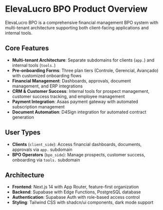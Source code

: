 # ElevaLucro BPO Product Overview

ElevaLucro BPO is a comprehensive financial management BPO system with multi-tenant architecture supporting both client-facing applications and internal tools.

## Core Features

- **Multi-tenant Architecture**: Separate subdomains for clients (`app.`) and internal tools (`tools.`)
- **Pre-onboarding Forms**: Three plan tiers (Controle, Gerencial, Avançado) with customized onboarding flows
- **Financial Management**: Dashboards, approvals, document management, and ERP integrations
- **CRM & Customer Success**: Internal tools for prospect management, customer success tracking, and employee management
- **Payment Integration**: Asaas payment gateway with automated subscription management
- **Document Automation**: D4Sign integration for automated contract generation

## User Types

- **Clients** (`client_side`): Access financial dashboards, documents, approvals via `app.` subdomain
- **BPO Operators** (`bpo_side`): Manage prospects, customer success, onboarding via `tools.` subdomain

## Architecture

- **Frontend**: Next.js 14 with App Router, feature-first organization
- **Backend**: Supabase with Edge Functions, PostgreSQL database
- **Authentication**: Supabase Auth with role-based access control
- **Styling**: Tailwind CSS with shadcn/ui components, dark mode support